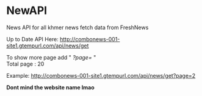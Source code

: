 # NewAPI

News API for all khmer news fetch data from FreshNews

Up to Date API Here: http://combonews-001-site1.gtempurl.com/api/news/get

To show more page add " *?page=* "    
Total page : 20

Example: http://combonews-001-site1.gtempurl.com/api/news/get?page=2

**Dont mind the website name lmao**

